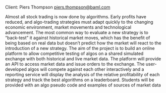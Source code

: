 Client: Piers Thompson <piers.thompson@baml.com>

Almost all stock trading is now done by algorithms. Early profits have
reduced, and algo-trading strategies must adapt quickly to the changing
economic environment, market movements and technological advancement.
The most common way to evaluate a new strategy is to “back-test” it
against historical market moves, which has the benefit of being based on
real data but doesn’t predict how the market will react to the
introduction of a new strategy. The aim of the project is to build an
online platform to allow competitive testing of algos on a shared
simulated exchange with both historical and live market data. The
platform will provide an API to access market data and issue orders to
the exchange. The user-developed algos will compete against each other
interactively and a reporting service will display the analysis of the
relative profitability of each strategy and track the best algorithms on
a leaderboard. Students will be provided with an algo pseudo code and
examples of sources of market data